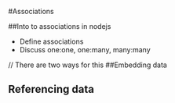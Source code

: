 #Associations


##Into to associations in nodejs
* Define associations
* Discuss one:one, one:many, many:many

// There are two ways for this
##Embedding data

## Referencing data

